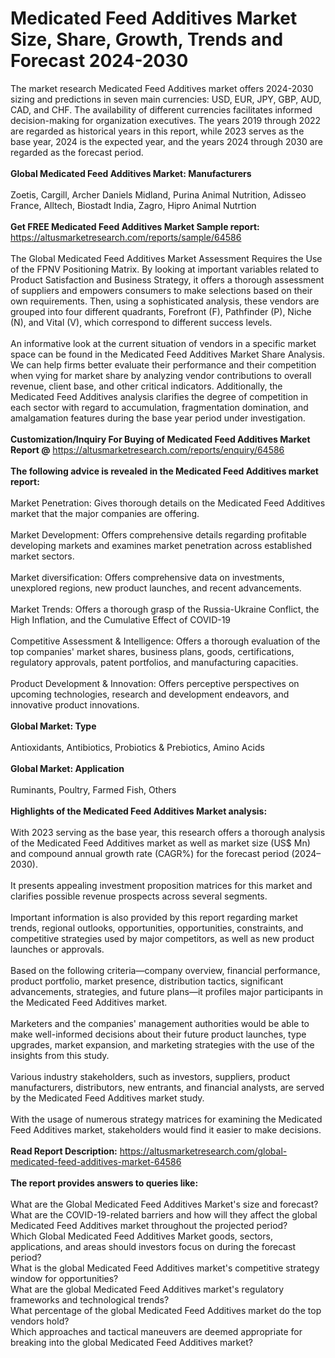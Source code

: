 <h1>Medicated Feed Additives Market Size, Share, Growth, Trends and Forecast 2024-2030</h1>

<p>The market research Medicated Feed Additives market offers 2024-2030 sizing and predictions in seven main currencies: USD, EUR, JPY, GBP, AUD, CAD, and CHF. The availability of different currencies facilitates informed decision-making for organization executives. The years 2019 through 2022 are regarded as historical years in this report, while 2023 serves as the base year, 2024 is the expected year, and the years 2024 through 2030 are regarded as the forecast period.<br><br><b>Global Medicated Feed Additives Market: Manufacturers</b><br><br>Zoetis, Cargill, Archer Daniels Midland, Purina Animal Nutrition, Adisseo France, Alltech, Biostadt India, Zagro, Hipro Animal Nutrtion<br><br><b>Get FREE Medicated Feed Additives Market Sample report:</b> <a href="https://altusmarketresearch.com/reports/sample/64586">https://altusmarketresearch.com/reports/sample/64586</a><br><br>The Global Medicated Feed Additives Market Assessment Requires the Use of the FPNV Positioning Matrix. By looking at important variables related to Product Satisfaction and Business Strategy, it offers a thorough assessment of suppliers and empowers consumers to make selections based on their own requirements. Then, using a sophisticated analysis, these vendors are grouped into four different quadrants, Forefront (F), Pathfinder (P), Niche (N), and Vital (V), which correspond to different success levels.<br><br>An informative look at the current situation of vendors in a specific market space can be found in the Medicated Feed Additives Market Share Analysis. We can help firms better evaluate their performance and their competition when vying for market share by analyzing vendor contributions to overall revenue, client base, and other critical indicators. Additionally, the Medicated Feed Additives analysis clarifies the degree of competition in each sector with regard to accumulation, fragmentation domination, and amalgamation features during the base year period under investigation.<br><br><b>Customization/Inquiry For Buying of Medicated Feed Additives Market Report @</b> <a href="https://altusmarketresearch.com/reports/enquiry/64586">https://altusmarketresearch.com/reports/enquiry/64586</a><br><br><b>The following advice is revealed in the Medicated Feed Additives market report:</b><br><br>Market Penetration: Gives thorough details on the Medicated Feed Additives market that the major companies are offering.<br><br>Market Development: Offers comprehensive details regarding profitable developing markets and examines market penetration across established market sectors.<br><br>Market diversification: Offers comprehensive data on investments, unexplored regions, new product launches, and recent advancements.<br><br>Market Trends: Offers a thorough grasp of the Russia-Ukraine Conflict, the High Inflation, and the Cumulative Effect of COVID-19<br><br>Competitive Assessment & Intelligence: Offers a thorough evaluation of the top companies' market shares, business plans, goods, certifications, regulatory approvals, patent portfolios, and manufacturing capacities.<br><br>Product Development & Innovation: Offers perceptive perspectives on upcoming technologies, research and development endeavors, and innovative product innovations.<br><br><b>Global Market: Type</b><br><br>Antioxidants, Antibiotics, Probiotics & Prebiotics, Amino Acids<br><br><b>Global Market: Application</b><br><br>Ruminants, Poultry, Farmed Fish, Others<br><br><b>Highlights of the Medicated Feed Additives Market analysis:</b><br><br>With 2023 serving as the base year, this research offers a thorough analysis of the Medicated Feed Additives market as well as market size (US$ Mn) and compound annual growth rate (CAGR%) for the forecast period (2024–2030).<br><br>It presents appealing investment proposition matrices for this market and clarifies possible revenue prospects across several segments.<br><br>Important information is also provided by this report regarding market trends, regional outlooks, opportunities, opportunities, constraints, and competitive strategies used by major competitors, as well as new product launches or approvals.<br><br>Based on the following criteria—company overview, financial performance, product portfolio, market presence, distribution tactics, significant advancements, strategies, and future plans—it profiles major participants in the Medicated Feed Additives market.<br><br>Marketers and the companies' management authorities would be able to make well-informed decisions about their future product launches, type upgrades, market expansion, and marketing strategies with the use of the insights from this study.<br><br>Various industry stakeholders, such as investors, suppliers, product manufacturers, distributors, new entrants, and financial analysts, are served by the Medicated Feed Additives market study.<br><br>With the usage of numerous strategy matrices for examining the Medicated Feed Additives market, stakeholders would find it easier to make decisions.<br><br><b>Read Report Description:</b> <a href="https://altusmarketresearch.com/global-medicated-feed-additives-market-64586">https://altusmarketresearch.com/global-medicated-feed-additives-market-64586</a><br><br><b>The report provides answers to queries like:</b><br><br>What are the Global Medicated Feed Additives Market's size and forecast?<br>What are the COVID-19-related barriers and how will they affect the global Medicated Feed Additives market throughout the projected period?<br>Which Global Medicated Feed Additives Market goods, sectors, applications, and areas should investors focus on during the forecast period?<br>What is the global Medicated Feed Additives market's competitive strategy window for opportunities?<br>What are the global Medicated Feed Additives market's regulatory frameworks and technological trends?<br>What percentage of the global Medicated Feed Additives market do the top vendors hold?<br>Which approaches and tactical maneuvers are deemed appropriate for breaking into the global Medicated Feed Additives market?</p>
